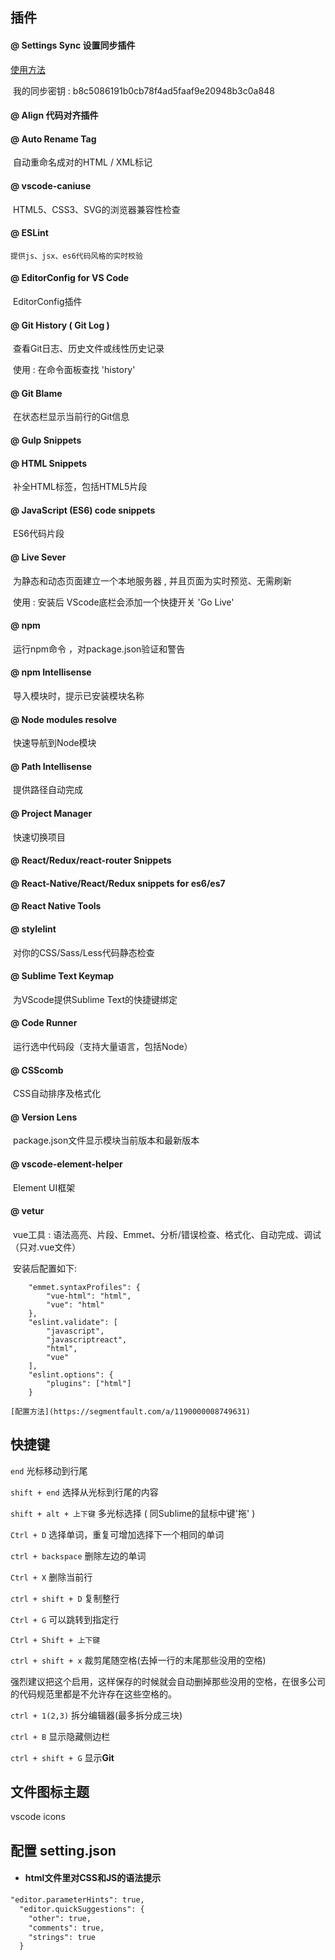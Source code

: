 ## 插件

#### @ Settings Sync 设置同步插件

​	[ 使用方法 ](http://www.whidy.net/visual-studio-code-settings-sync-introduction.html)

​	我的同步密钥 : b8c5086191b0cb78f4ad5faaf9e20948b3c0a848

#### @ Align 代码对齐插件

#### @ Auto Rename Tag 

​	自动重命名成对的HTML / XML标记

#### @ vscode-caniuse

​	HTML5、CSS3、SVG的浏览器兼容性检查

#### @ ESLint

 	提供js、jsx、es6代码风格的实时校验

#### @ EditorConfig for VS Code

​	EditorConfig插件

#### @ Git History ( Git Log )

​	查看Git日志、历史文件或线性历史记录

​	使用 : 在命令面板查找 'history'

#### @ Git Blame

​	在状态栏显示当前行的Git信息

#### @ Gulp Snippets

#### @ HTML Snippets

​	补全HTML标签，包括HTML5片段

#### @ JavaScript (ES6) code snippets

​	ES6代码片段

#### @ Live Sever

​	为静态和动态页面建立一个本地服务器 , 并且页面为实时预览、无需刷新

​	使用 : 安装后 VScode底栏会添加一个快捷开关 'Go Live'

#### @ npm

​	运行npm命令 ，对package.json验证和警告

#### @ npm Intellisense

​	导入模块时，提示已安装模块名称

#### @ Node modules resolve

​	快速导航到Node模块

#### @ Path Intellisense

​	提供路径自动完成

#### @ Project Manager

​	快速切换项目

#### @ React/Redux/react-router Snippets

#### @ React-Native/React/Redux snippets for es6/es7

#### @ React Native Tools

#### @ stylelint

​	对你的CSS/Sass/Less代码静态检查

#### @ Sublime Text Keymap

​	为VScode提供Sublime Text的快捷键绑定

#### @ Code Runner

​	运行选中代码段（支持大量语言，包括Node）

#### @ CSScomb

​	CSS自动排序及格式化

#### @ Version Lens

​	package.json文件显示模块当前版本和最新版本

#### @ vscode-element-helper

​	Element UI框架

#### @ vetur

​	vue工具 : 语法高亮、片段、Emmet、分析/错误检查、格式化、自动完成、调试 （只对.vue文件）

​	安装后配置如下:

```
    "emmet.syntaxProfiles": {
        "vue-html": "html",
        "vue": "html"
    },
    "eslint.validate": [
        "javascript",
        "javascriptreact",
        "html",
        "vue"
    ],
    "eslint.options": {
        "plugins": ["html"]
    }
```

 	[配置方法](https://segmentfault.com/a/1190000008749631)





## 快捷键

`end`   光标移动到行尾

`shift + end`   选择从光标到行尾的内容

`shift + alt + 上下键`   多光标选择 ( 同Sublime的鼠标中键'拖' )

`Ctrl + D`   选择单词，重复可增加选择下一个相同的单词

`ctrl + backspace`   删除左边的单词

`Ctrl + X`   删除当前行

`ctrl + shift + D`   复制整行

`Ctrl + G`  可以跳转到指定行

`Ctrl + Shift + 上下键`

`ctrl + shift + x`  裁剪尾随空格(去掉一行的末尾那些没用的空格)

强烈建议把这个启用，这样保存的时候就会自动删掉那些没用的空格，在很多公司的代码规范里都是不允许存在这些空格的。

`ctrl + 1(2,3)`  拆分编辑器(最多拆分成三块)

`ctrl + B`  显示隐藏侧边栏

`ctrl + shift + G`  显示**Git**



## 文件图标主题

vscode icons



## 配置 setting.json

- #### html文件里对CSS和JS的语法提示

```html
"editor.parameterHints": true,
  "editor.quickSuggestions": {
    "other": true,
    "comments": true,
    "strings": true
  }
```